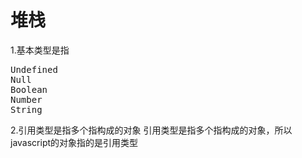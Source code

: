 <h1>堆栈</h1>
1.基本类型是指
<pre>
Undefined
Null
Boolean
Number
String
</pre>
2.引用类型是指多个指构成的对象
引用类型是指多个指构成的对象，所以javascript的对象指的是引用类型
